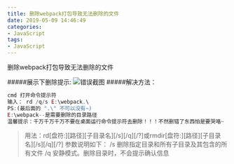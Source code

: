 ```yaml
---
title: 删除webpack打包导致无法删除的文件
date: 2019-05-09 14:46:49
categories:
- JavaScript
tags:
- JavaScript
---
```

删除webpack打包导致无法删除的文件
<!-- more -->
#####展示下删除提示:
![](/images/can'tDel.png '错误截图')
#####解决方法：
```JavaScript
cmd 打开命令提示符
输入： rd /q/s E:\webpack.\
PS:(最后面的 ".\" 不可以没有~)
E:\webpack--是需要删除的目录路径
温馨提示：千万千万千万不要在桌面运行命令提示符去删除！！！不然删错了东西怕是要哭咯~
```
>用法：rd[盘符:][路径][子目录名][/s][/q][/?]或rmdir[盘符:][路径][子目录名][/s][/q][/?]
参数说明如下：
/s 删除指定目录和所有子目录及其包含的所有文件
/q 安静模式。删除目录时，不会提示确认信息